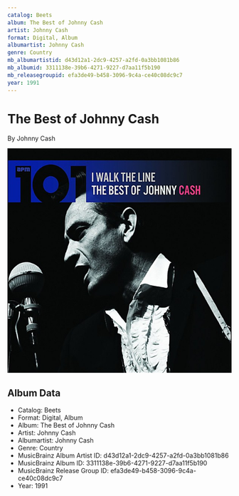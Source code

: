 ```yaml
---
catalog: Beets
album: The Best of Johnny Cash
artist: Johnny Cash
format: Digital, Album
albumartist: Johnny Cash
genre: Country
mb_albumartistid: d43d12a1-2dc9-4257-a2fd-0a3bb1081b86
mb_albumid: 3311138e-39b6-4271-9227-d7aa11f5b190
mb_releasegroupid: efa3de49-b458-3096-9c4a-ce40c08dc9c7
year: 1991
---
```


# The Best of Johnny Cash

By Johnny Cash

![](../../assets/beetscovers/Johnny_Cash-The_Best_of_Johnny_Cash.jpg)

## Album Data

- Catalog: Beets
- Format: Digital, Album
- Album: The Best of Johnny Cash
- Artist: Johnny Cash
- Albumartist: Johnny Cash
- Genre: Country
- MusicBrainz Album Artist ID: d43d12a1-2dc9-4257-a2fd-0a3bb1081b86
- MusicBrainz Album ID: 3311138e-39b6-4271-9227-d7aa11f5b190
- MusicBrainz Release Group ID: efa3de49-b458-3096-9c4a-ce40c08dc9c7
- Year: 1991

